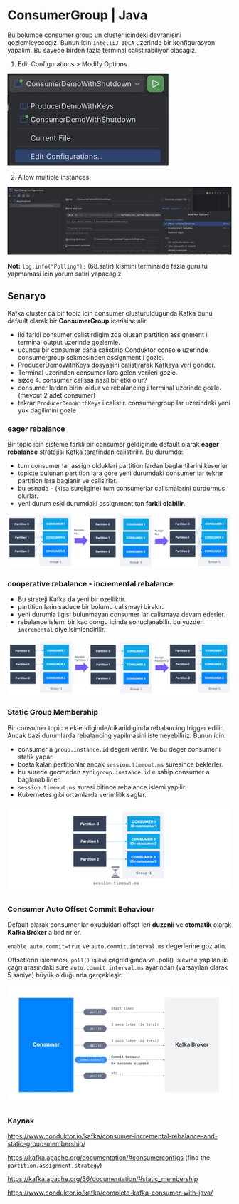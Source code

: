 # ConsumerGroup | Java
Bu bolumde consumer group un cluster icindeki davranisini gozlemleyecegiz. Bunun icin `IntelliJ IDEA` uzerinde bir konfigurasyon yapalim. Bu sayede birden fazla terminal calistirabiliyor olacagiz.

1. Edit Configurations > Modify Options

![edit configuration](./img/consumerGroup-MultipleTerminal.png)

2. Allow multiple instances

![allow multipla instances to run](./img/consumerGroup-allowMultipleInstance.png)

**Not:** 
 `log.info("Polling");` (68.satir) kismini terminalde fazla gurultu yapmamasi icin yorum satiri yapacagiz.

## Senaryo
Kafka cluster da bir topic icin consumer olusturuldugunda Kafka bunu default olarak bir **ConsumerGroup** icerisine alir. 
- Iki farkli consumer calistirdigimizda olusan partition assignment i terminal output uzerinde gozlemle.
- ucuncu bir consumer daha calistirip Conduktor console uzerinde consumergroup sekmesinden assignment i gozle.
- ProducerDemoWithKeys dosyasini calistirarak Kafkaya veri gonder.
- Terminal uzerinden consumer lara gelen verileri gozle.
- sizce 4. consumer calissa nasil bir etki olur?
- consumer lardan birini oldur ve rebalancing i terminal uzerinde gozle. (mevcut 2 adet consumer)
- tekrar `ProducerDemoWithKeys` i calistir. consumergroup lar uzerindeki yeni yuk dagilimini gozle

### eager rebalance
Bir topic icin sisteme farkli bir consumer geldiginde default olarak **eager rebalance** stratejisi Kafka tarafindan calistirilir. Bu durumda:
- tum consumer lar assign olduklari partition lardan baglantilarini keserler
- topicte bulunan partition lara gore yeni durumdaki consumer lar tekrar partition lara baglanir ve calisirlar.
- bu esnada - (kisa sureligine) tum consumerlar calismalarini durdurmus olurlar.
- yeni durum eski durumdaki assignment tan **farkli olabilir**.

![eager-rebalance](./img/Consumer_Eager_Rebalancing.webp)

### cooperative rebalance - incremental rebalance

- Bu strateji Kafka da yeni bir ozelliktir.
- partition larin sadece bir bolumu calismayi birakir.
- yeni durumla ilgisi bulunmayan consumer lar calismaya devam ederler.
- rebalance islemi bir kac dongu icinde sonuclanabilir. bu yuzden `incremental` diye isimlendirilir.

![cooperative-rebalance](./img/Consumer_Cooperative_Rebalance.webp)

### Static Group Membership

Bir consumer topic e eklendiginde/cikarildiginda rebalancing trigger edilir. Ancak bazi durumlarda rebalancing yapilmasini istemeyebiliriz. Bunun icin:

- consumer a `group.instance.id` degeri verilir. Ve bu deger consumer i statik yapar.
- bosta kalan partitionlar ancak `session.timeout.ms` suresince beklerler.
- bu surede gecmeden ayni `group.instance.id` e sahip consumer a baglanabilirler.
- `session.timeout.ms` suresi bitince rebalance islemi yapilir.
- Kubernetes gibi ortamlarda verimlilik saglar.

![static group membership](./img/Static_Group_Membership.webp)


### Consumer Auto Offset Commit Behaviour

Default olarak consumer lar okuduklari offset leri **duzenli** ve **otomatik** olarak **Kafka Broker** a bildirirler.

`enable.auto.commit=true` ve `auto.commit.interval.ms` degerlerine goz atin.

Offsetlerin işlenmesi, `poll()` işlevi çağrıldığında ve .poll() işlevine yapılan iki çağrı arasındaki süre `auto.commit.interval.ms` ayarından (varsayılan olarak 5 saniye) büyük olduğunda gerçekleşir.

![consumer auto offset commit behaviour](./img/Auto_Offest_Committing.webp)


### Kaynak

https://www.conduktor.io/kafka/consumer-incremental-rebalance-and-static-group-membership/

https://kafka.apache.org/documentation/#consumerconfigs  (find the `partition.assignment.strategy`)

https://kafka.apache.org/36/documentation/#static_membership

https://www.conduktor.io/kafka/complete-kafka-consumer-with-java/
